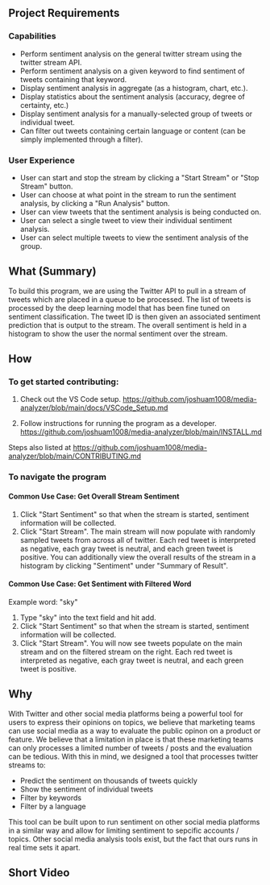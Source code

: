 ## Project Requirements
### Capabilities
* Perform sentiment analysis on the general twitter stream using the twitter stream API.
* Perform sentiment analysis on a given keyword to find sentiment of tweets containing that keyword.
* Display sentiment analysis in aggregate (as a histogram, chart, etc.).
* Display statistics about the sentiment analysis (accuracy, degree of certainty, etc.)
* Display sentiment analysis for a manually-selected group of tweets or individual tweet. 
* Can filter out tweets containing certain language or content (can be simply implemented through a filter). 

### User Experience
* User can start and stop the stream by clicking a "Start Stream" or "Stop Stream" button.
* User can choose at what point in the stream to run the sentiment analysis, by clicking a "Run Analysis" button.
* User can view tweets that the sentiment analysis is being conducted on. 
* User can select a single tweet to view their individual sentiment analysis.
* User can select multiple tweets to view the sentiment analysis of the group. 

## What (Summary)
To build this program, we are using the Twitter API to pull in a stream of tweets which are placed in a queue to be processed.  The list of tweets is processed by the deep learning model that has been fine tuned on sentiment classification.  The tweet ID is then given an associated sentiment prediction that is output to the stream.  The overall sentiment is held in a histogram to show the user the normal sentiment over the stream.

## How

### To get started contributing:
1. Check out the VS Code setup.
https://github.com/joshuam1008/media-analyzer/blob/main/docs/VSCode_Setup.md

2. Follow instructions for running the program as a developer.
https://github.com/joshuam1008/media-analyzer/blob/main/INSTALL.md

Steps also listed at https://github.com/joshuam1008/media-analyzer/blob/main/CONTRIBUTING.md

### To navigate the program

#### Common Use Case: Get Overall Stream Sentiment
1. Click "Start Sentiment" so that when the stream is started, sentiment information will be collected. 
2. Click "Start Stream".
The main stream will now populate with randomly sampled tweets from across all of twitter. Each red tweet is interpreted as negative, each gray tweet is neutral, and each green tweet is positive. 
You can additionally view the overall results of the stream in a histogram by clicking "Sentiment" under "Summary of Result". 

#### Common Use Case: Get Sentiment with Filtered Word
Example word: "sky"
1. Type "sky" into the text field and hit add.
2. Click "Start Sentiment" so that when the stream is started, sentiment information will be collected.
3. Click "Start Stream".
You will now see tweets populate on the main stream and on the filtered stream on the right. Each red tweet is interpreted as negative, each gray tweet is neutral, and each green tweet is positive. 




## Why
With Twitter and other social media platforms being a powerful tool for users to express their opinions on topics, we believe that marketing teams can use social media as a way to evaluate the public opinon on a product or feature.  We believe that a limitation in place is that these marketing teams can only processes a limited number of tweets / posts and the evaluation can be tedious.  With this in mind, we designed a tool that processes twitter streams to:
 - Predict the sentiment on thousands of tweets quickly
 - Show the sentiment of individual tweets
 - Filter by keywords
 - Filter by a language

This tool can be built upon to run sentiment on other social media platforms in a similar way and allow for limiting sentiment to sepcific accounts / topics. 
Other social media analysis tools exist, but the fact that ours runs in real time sets it apart. 

## Short Video

